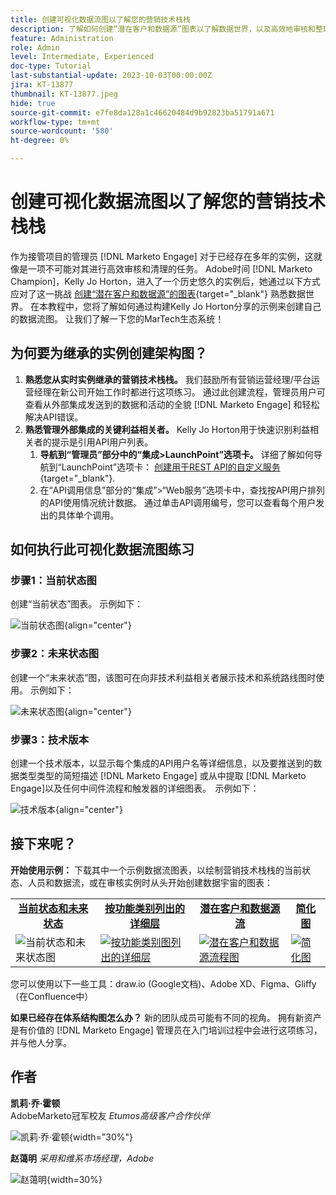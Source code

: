 ```yaml
---
title: 创建可视化数据流图以了解您的营销技术栈栈
description: 了解如何创建“潜在客户和数据源”图表以了解数据世界，以及高效地审核和整理实例。
feature: Administration
role: Admin
level: Intermediate, Experienced
doc-type: Tutorial
last-substantial-update: 2023-10-03T00:00:00Z
jira: KT-13877
thumbnail: KT-13877.jpeg
hide: true
source-git-commit: e7fe8da128a1c46620484d9b92823ba51791a671
workflow-type: tm+mt
source-wordcount: '580'
ht-degree: 0%

---
```



# 创建可视化数据流图以了解您的营销技术栈栈

作为接管项目的管理员 [!DNL Marketo Engage] 对于已经存在多年的实例，这就像是一项不可能对其进行高效审核和清理的任务。 Adobe时间 [!DNL Marketo Champion]，Kelly Jo Horton，进入了一个历史悠久的实例后，她通过以下方式应对了这一挑战 [创建“潜在客户和数据源”的图表](https://nation.marketo.com/t5/employee-blogs/understand-your-marketing-technology-and-data-create-this/ba-p/296774){target="_blank"} 熟悉数据世界。 在本教程中，您将了解如何通过构建Kelly Jo Horton分享的示例来创建自己的数据流图。 让我们了解一下您的MarTech生态系统！

## 为何要为继承的实例创建架构图？

1. **熟悉您从实时实例继承的营销技术栈栈。** 我们鼓励所有营销运营经理/平台运营经理在新公司开始工作时都进行这项练习。 通过此创建流程，管理员用户可查看从外部集成发送到的数据和活动的全貌 [!DNL Marketo Engage] 和轻松解决API错误。
2. **熟悉管理外部集成的关键利益相关者。** Kelly Jo Horton用于快速识别利益相关者的提示是引用API用户列表。
   1. **导航到“管理员”部分中的“集成>LaunchPoint”选项卡。** 详细了解如何导航到“LaunchPoint”选项卡： [创建用于REST API的自定义服务](https://experienceleague.adobe.com/docs/marketo/using/product-docs/administration/additional-integrations/create-a-custom-service-for-use-with-rest-api.html){target="_blank"}.
   2. 在“API调用信息”部分的“集成”>“Web服务”选项卡中，查找按API用户排列的API使用情况统计数据。 通过单击API调用编号，您可以查看每个用户发出的具体单个调用。

## 如何执行此可视化数据流图练习

### 步骤1：当前状态图

创建“当前状态”图表。 示例如下：

![当前状态图](/help/tutorial-inherited-instance/_assets/data-flow-diagram/Current_State_Lead_Data_Sources_KellyJo_Horton.png){align="center"}


### 步骤2：未来状态图

创建一个“未来状态”图，该图可在向非技术利益相关者展示技术和系统路线图时使用。 示例如下：

![未来状态图](/help/tutorial-inherited-instance/_assets/data-flow-diagram/Future-State-Lead-Data-Sources-KellyJo-Horton.png){align="center"}

### 步骤3：技术版本

创建一个技术版本，以显示每个集成的API用户名等详细信息，以及要推送到的数据类型类型的简短描述 [!DNL Marketo Engage] 或从中提取 [!DNL Marketo Engage]以及任何中间件流程和触发器的详细图表。  示例如下：

![技术版本](/help/tutorial-inherited-instance/_assets/data-flow-diagram/Lead-Data-Source-Diagram-KellyJo-Horton.png){align="center"}


## 接下来呢？

**开始使用示例：**
下载其中一个示例数据流图表，以绘制营销技术栈栈的当前状态、人员和数据流，或在审核实例时从头开始创建数据宇宙的图表：


<table style="table-layout:fixed">
   <tr>  
      <td style="border: 0;">
      <div style="text-align: center;">
          <a href="./_assets/downloads/Current_Future_State_Lead_Data_Sources.zip">
            <strong>当前状态和未来状态</strong>
         </a>
      </div>
      </td>
      <td style="border: 0;">
      <div style="text-align: center;">
         <a href="./_assets/downloads/Detailed_Layers_by_Functional_Category_Stacked_Technologies.zip">
         <strong>按功能类别列出的详细层 </strong>   
         </a>
      </div>
      </td>
      <td style="border: 0;">
         <div style="text-align: center;">
         <a href="./_assets/downloads/Lead_Data_Source.zip">
           <strong>潜在客户和数据源流 </strong>  
         </a>
         </div>
       </td> 
       <td style="border: 0;">
         <div style="text-align: center;">
         <a href="./_assets/downloads/Simple_World_Class_Stage_Stack.zip">
          <strong>简化图</strong>  
         </a>
         </div>
        </td>  
   </tr>
   <tr>
    <td style="border: 0;">
         <div>
          <img alt="当前状态和未来状态图" src="./_assets/Thumbnail_Current-Future State Lead_Data Sources_KellyJo_Horton.png"/>
         </a>
      </div>
      </td>
      <td style="border: 0;">
         <div>
         <a href="./_assets/downloads/Detailed_Layers_by_Functional_Category_Stacked_Technologies.zip">
         <img alt="按功能类别图列出的详细层" src="./_assets/Thumbnail_Detailed_Layers_by_Functional_Category_Stacked_Technologies_KellyJo_Horton.png" />
       </a>
         </div>
      </td>
       <td style="border: 0;">
         <div>
            <a href="./_assets/downloads/Lead_Data_Source.zip">
         <img alt="潜在客户和数据源流程图" src="./_assets/Thumbnail_Lead-Data Source Diagram_KellyJo_Horton.png" />
         </a>
         </div>
      </td>
     <td style="border: 0;">
         <div>
            <a href="./_assets/downloads/Simple_World_Class_Stage_Stack.zip">
             <img alt="简化图" src="./_assets/Thumbnail_Simple_World_Class_Stage_Stack.png" />
         </a>
         </div>
      </td>
</table>

您可以使用以下一些工具：draw.io (Google文档)、Adobe XD、Figma、Gliffy（在Confluence中）

**如果已经存在体系结构图怎么办？** 新的团队成员可能有不同的视角。 拥有新资产是有价值的 [!DNL Marketo Engage] 管理员在入门培训过程中会进行这项练习，并与他人分享。

## 作者

**凯莉·乔·霍顿**\
AdobeMarketo冠军校友
*Etumos高级客户合作伙伴*

![凯莉·乔·霍顿](/help/tutorial-inherited-instance/_assets/authors/Customer_Author_Kelly_Jo_Horton.png){width="30%"}

**赵蔼明**
*采用和维系市场经理，Adobe*

![赵蔼明](/help/tutorial-inherited-instance/_assets/authors/Adobe_Author_Amy_Chiu.png){width=30%}
